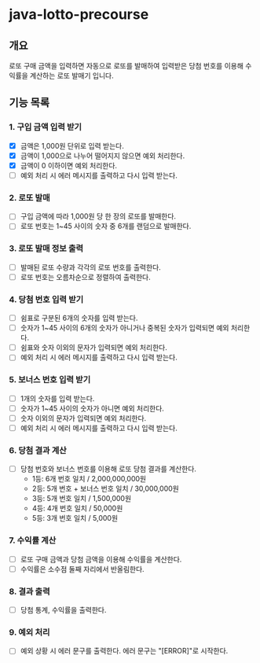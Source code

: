 # java-lotto-precourse

## 개요
로또 구매 금액을 입력하면 자동으로 로또를 발매하여 입력받은 당첨 번호를 이용해 수익률을 계산하는 로또 발매기 입니다.

## 기능 목록

### 1. 구입 금액 입력 받기
-[x] 금액은 1,000원 단위로 입력 받는다.
-[x] 금액이 1,000으로 나누어 떨어지지 않으면 예외 처리한다.
-[x] 금액이 0 이하이면 예외 처리한다.
-[ ] 예외 처리 시 에러 메시지를 출력하고 다시 입력 받는다.

### 2. 로또 발매
-[ ] 구입 금액에 따라 1,000원 당 한 장의 로또를 발매한다.
-[ ] 로또 번호는 1~45 사이의 숫자 중 6개를 랜덤으로 발매한다.

### 3. 로또 발매 정보 출력
-[ ] 발매된 로또 수량과 각각의 로또 번호를 출력한다.
-[ ] 로또 번호는 오름차순으로 정렬하여 출력한다.

### 4. 당첨 번호 입력 받기
-[ ] 쉼표로 구분된 6개의 숫자를 입력 받는다.
-[ ] 숫자가 1~45 사이의 6개의 숫자가 아니거나 중복된 숫자가 입력되면 예외 처리한다.
-[ ] 쉼표와 숫자 이외의 문자가 입력되면 예외 처리한다.
-[ ] 예외 처리 시 에러 메시지를 출력하고 다시 입력 받는다.

### 5. 보너스 번호 입력 받기
-[ ] 1개의 숫자를 입력 받는다.
-[ ] 숫자가 1~45 사이의 숫자가 아니면 예외 처리한다.
-[ ] 숫자 이외의 문자가 입력되면 예외 처리한다.
-[ ] 예외 처리 시 에러 메시지를 출력하고 다시 입력 받는다.

### 6. 당첨 결과 계산
-[ ] 당첨 번호와 보너스 번호를 이용해 로또 당첨 결과를 계산한다.
    - 1등: 6개 번호 일치 / 2,000,000,000원
    - 2등: 5개 번호 + 보너스 번호 일치 / 30,000,000원
    - 3등: 5개 번호 일치 / 1,500,000원
    - 4등: 4개 번호 일치 / 50,000원
    - 5등: 3개 번호 일치 / 5,000원

### 7. 수익률 계산
-[ ] 로또 구매 금액과 당첨 금액을 이용해 수익률을 계산한다.
-[ ] 수익률은 소수점 둘째 자리에서 반올림한다.

### 8. 결과 출력
-[ ] 당첨 통계, 수익률을 출력한다.

### 9. 예외 처리
-[ ] 예외 상황 시 에러 문구를 출력한다. 에러 문구는 "[ERROR]"로 시작한다.